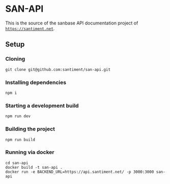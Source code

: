 # SAN-API

This is the source of the sanbase API documentation project of [`https://santiment.net`](https://santiment.net).

## Setup

### Cloning

```
git clone git@github.com:santiment/san-api.git
```

### Installing dependencies

```
npm i
```

### Starting a development build

```
npm run dev
```

### Building the project

```
npm run build
```

### Running via docker

```
cd san-api
docker build -t san-api .
docker run -e BACKEND_URL=https://api.santiment.net/ -p 3000:3000 san-api
```
